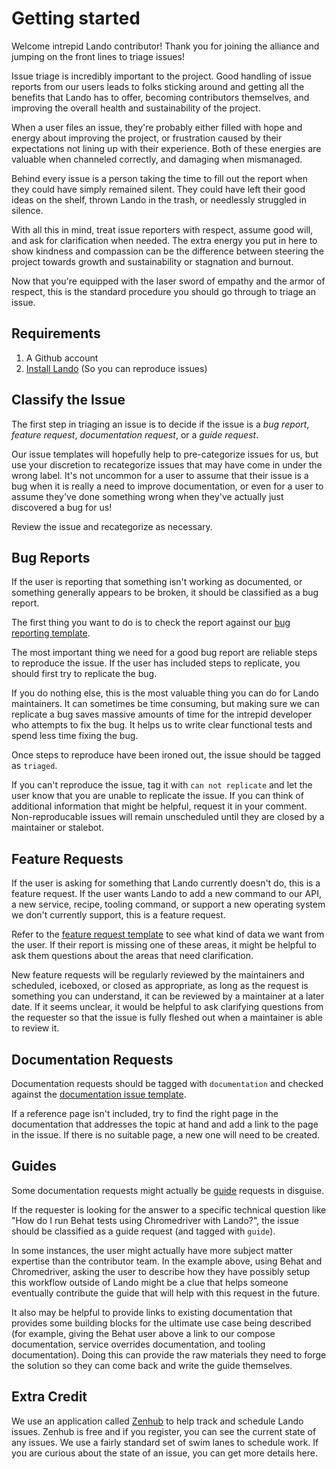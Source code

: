 # Getting started

Welcome intrepid Lando contributor! Thank you for joining the alliance and jumping on the front lines to triage issues!

Issue triage is incredibly important to the project. Good handling of issue reports from our users leads to folks sticking around and getting all the benefits that Lando has to offer, becoming contributors themselves, and improving the overall health and sustainability of the project.

When a user files an issue, they're probably either filled with hope and energy about improving the project, or frustration caused by their expectations not lining up with their experience. Both of these energies are valuable when channeled correctly, and damaging when mismanaged. 

Behind every issue is a person taking the time to fill out the report when they could have simply remained silent. They could have left their good ideas on the shelf, thrown Lando in the trash, or needlessly struggled in silence.

With all this in mind, treat issue reporters with respect, assume good will, and ask for clarification when needed. The extra energy you put in here to show kindness and compassion can be the difference between steering the project towards growth and sustainability or stagnation and burnout.

Now that you're equipped with the laser sword of empathy and the armor of respect, this is the standard procedure you should go through to triage an issue.

## Requirements

1. A Github account
2. [Install Lando](/basics/installation.html) (So you can reproduce issues)

## Classify the Issue

The first step in triaging an issue is to decide if the issue is a _bug report_, _feature request_, _documentation request_, or a _guide request_.

Our issue templates will hopefully help to pre-categorize issues for us, but use your discretion to recategorize issues that may have come in under the wrong label. It's not uncommon for a user to assume that their issue is a bug when it is really a need to improve documentation, or even for a user to assume they've done something wrong when they've actually just discovered a bug for us!

Review the issue and recategorize as necessary.

## Bug Reports

If the user is reporting that something isn't working as documented, or something generally appears to be broken, it should be classified as a bug report.

The first thing you want to do is to check the report against our [bug reporting template](https://github.com/lando/lando/blob/master/.github/ISSUE_TEMPLATE/bug_report.md). 

The most important thing we need for a good bug report are reliable steps to reproduce the issue. If the user has included steps to replicate, you should first try to replicate the bug. 

If you do nothing else, this is the most valuable thing you can do for Lando maintainers. It can sometimes be time consuming, but making sure we can replicate a bug saves massive amounts of time for the intrepid developer who attempts to fix the bug. It helps us to write clear functional tests and spend less time fixing the bug.

Once steps to reproduce have been ironed out, the issue should be tagged as `triaged`. 

If you can't reproduce the issue, tag it with `can not replicate` and let the user know that you are unable to replicate the issue. If you can think of additional information that might be helpful, request it in your comment. Non-reproducable issues will remain unscheduled until they are closed by a maintainer or stalebot.

## Feature Requests

If the user is asking for something that Lando currently doesn't do, this is a feature request. If the user wants Lando to add a new command to our API, a new service, recipe, tooling command, or support a new operating system we don't currently support, this is a feature request. 

Refer to the [feature request template](https://github.com/lando/lando/blob/master/.github/ISSUE_TEMPLATE/feature_request.md) to see what kind of data we want from the user. If their report is missing one of these areas, it might be helpful to ask them questions about the areas that need clarification.

New feature requests will be regularly reviewed by the maintainers and scheduled, iceboxed, or closed as appropriate, as long as the request is something you can understand, it can be reviewed by a maintainer at a later date. If it seems unclear, it would be helpful to ask clarifying questions from the requester so that the issue is fully fleshed out when a maintainer is able to review it.

## Documentation Requests

Documentation requests should be tagged with `documentation` and checked against the [documentation issue template](https://github.com/lando/lando/blob/master/.github/ISSUE_TEMPLATE/documentation.md).

If a reference page isn't included, try to find the right page in the documentation that addresses the topic at hand and add a link to the page in the issue. If there is no suitable page, a new one will need to be created.

## Guides

Some documentation requests might actually be [guide](/contrib/guides-intro.html#what-is-a-guide) requests in disguise. 

If the requester is looking for the answer to a specific technical question like "How do I run Behat tests using Chromedriver with Lando?", the issue should be classified as a guide request (and tagged with `guide`).

In some instances, the user might actually have more subject matter expertise than the contributor team. In the example above, using Behat and Chromedriver, asking the user to describe how they have possibly setup this workflow outside of Lando might be a clue that helps someone eventually contribute the guide that will help with this request in the future. 

It also may be helpful to provide links to existing documentation that provides some building blocks for the ultimate use case being described (for example, giving the Behat user above a link to our compose documentation, service overrides documentation, and tooling documentation). Doing this can provide the raw materials they need to forge the solution so they can come back and write the guide themselves.


## Extra Credit

We use an application called [Zenhub](https://zenhub.com) to help track and schedule Lando issues. Zenhub is free and if you register, you can see the current state of any issues. We use a fairly standard set of swim lanes to schedule work. If you are curious about the state of an issue, you can get more details here.
